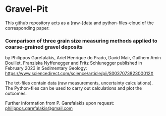 # Gravel-Pit

This github repository acts as a (raw-)data and python-files-cloud of the corresponding paper:

### Comparison of three grain size measuring methods applied to coarse-grained gravel deposits ###
by
Philippos Garefalakis, Ariel Henrique do Prado, David Mair, Guilhem Amin Douillet, Franziska Nyffenegger and Fritz Schlunegger
published in February 2023 in Sedimentary Geology: https://www.sciencedirect.com/science/article/pii/S003707382300012X

The txt-files contain data (raw measurements, uncertainty calculations). The Python-files can be used to carry out calculations and plot the outcomes.

Further information from P. Garefalakis upon request: philippos.garefalakis@gmail.com

